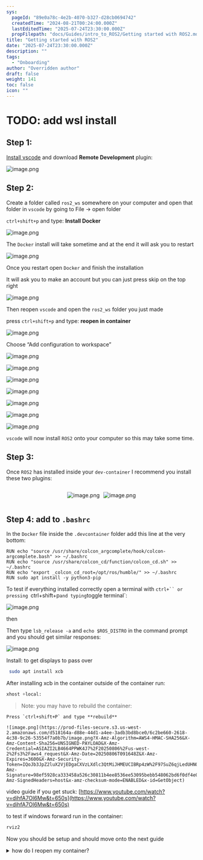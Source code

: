 ```yaml
---
sys:
  pageId: "89e0a78c-4e2b-4070-b327-d28cb0694742"
  createdTime: "2024-08-21T00:24:00.000Z"
  lastEditedTime: "2025-07-24T23:30:00.000Z"
  propFilepath: "docs/Guides/intro_to_ROS2/Getting started with ROS2.md"
title: "Getting started with ROS2"
date: "2025-07-24T23:30:00.000Z"
description: ""
tags:
  - "Onboarding"
author: "Overridden author"
draft: false
weight: 141
toc: false
icon: ""
---
```


# TODO: add wsl install

## Step 1:

[Install vscode](https://code.visualstudio.com/download) and download **Remote Development** plugin:

![image.png](https://prod-files-secure.s3.us-west-2.amazonaws.com/d518164a-d88e-44d1-a4ee-3adb3bd8bce0/efb52993-1881-4a40-b95e-6f020334f022/image.png?X-Amz-Algorithm=AWS4-HMAC-SHA256&X-Amz-Content-Sha256=UNSIGNED-PAYLOAD&X-Amz-Credential=ASIAZI2LB466QQREW5M5%2F20250806%2Fus-west-2%2Fs3%2Faws4_request&X-Amz-Date=20250806T091642Z&X-Amz-Expires=3600&X-Amz-Security-Token=IQoJb3JpZ2luX2VjEDgaCXVzLXdlc3QtMiJGMEQCICZPmQrSzdF8p1UeTxIqKk%2FmtX11QAkANgzsK%2FB1ArA5AiB2sw0YDZ2gz0PxoanqM%2BlHtznuXOgiLamndf0z0HiAnSr%2FAwhxEAAaDDYzNzQyMzE4MzgwNSIMnbAsXlp2gmxtmbfpKtwDpocjVFbtCkrrffWlgF9NUnO5XzsYRTjrY8XHdCMS87ow4yt2s8jIqXKbwKRSf4QP%2BlyVDk5SY3DqrmB91NKnDtdGekPuBoDTS342gkrlyud70JMrIGqkleDYBfXm9GiX1SImJ1dq6GZSnXGwdKeEomNXLr8O%2BnIuA51jZcsagn7XB%2FBTzSgq%2BUs1pLaMm8i5jw8fnEUa0UAWLjQ%2FOCrjcxmisewYrYnDxK57ytfaXC3%2BeFE2TzC6%2FqiVmY5klevhwFWTaSt5%2F6rwOic%2FLRtCmhscHMsSkELPbYqvtJSkh%2B0Gz8PUpa6JYirTucbHHqvU6avQAQ%2FSMPI4DFZkqxVU6sG9FKjF5mcRkqtZKeYjYzVDQQZiE5kiFvLAyhLthJK259XXrEhrzwZUn%2FD4Kl3J7YY4NLLJlnLOq4d5WwEItA1VNbT1IbAEqw6fqmfMdIbB9hGroyQcWU84%2B7T6YoLftf1joBmmGHfALl5MZcr3d1myQUn4yz1e%2F5wgpDh%2BrjwV8zpSbIcWIggLRCxifYdfl%2F%2BhiNJ1nfx%2FZh4SpK870ig58qOnmjGppCA6%2B5A7krNtdqpx4UpHqitj%2FDH%2FOYw8ppdBGtq04QAxyAP6Lmt5nQOIp1wTkYYhzfXEmncwk5fMxAY6pgEgZ8u9EQ2wm%2Bz5Nt8Y%2BGq3Lb4e25QXMbhrX%2BT7biSqVaceZHsD0zF%2Bh6NnqyK4R6DPnxDnnG5CYlQBfFzjWEGdohHQwlCLCyVh1vygEccKm4f1MORFHjiw4db7ypgHnixeR8YcCfEs6nvEPLVKtn7BMEoudWiY2CPw8wbeQdzQeSD%2B7a8gYPFxPzPSOOFY2HAejgct3FpmnkwalCPTsuTXte5IoU72&X-Amz-Signature=593bdcc9a396895d89b45e3623f5740f12fcbc54c0055d401e0e3e5e734b893f&X-Amz-SignedHeaders=host&x-amz-checksum-mode=ENABLED&x-id=GetObject)

## Step 2:

Create a folder called `ros2_ws` somewhere on your computer and open that folder in `vscode` by going to File → open folder 

`ctrl+shift+p` and type: **Install Docker**

![image.png](https://prod-files-secure.s3.us-west-2.amazonaws.com/d518164a-d88e-44d1-a4ee-3adb3bd8bce0/2269dc0e-1cd5-47ff-bceb-c04ad9b2eab0/image.png?X-Amz-Algorithm=AWS4-HMAC-SHA256&X-Amz-Content-Sha256=UNSIGNED-PAYLOAD&X-Amz-Credential=ASIAZI2LB466QQREW5M5%2F20250806%2Fus-west-2%2Fs3%2Faws4_request&X-Amz-Date=20250806T091642Z&X-Amz-Expires=3600&X-Amz-Security-Token=IQoJb3JpZ2luX2VjEDgaCXVzLXdlc3QtMiJGMEQCICZPmQrSzdF8p1UeTxIqKk%2FmtX11QAkANgzsK%2FB1ArA5AiB2sw0YDZ2gz0PxoanqM%2BlHtznuXOgiLamndf0z0HiAnSr%2FAwhxEAAaDDYzNzQyMzE4MzgwNSIMnbAsXlp2gmxtmbfpKtwDpocjVFbtCkrrffWlgF9NUnO5XzsYRTjrY8XHdCMS87ow4yt2s8jIqXKbwKRSf4QP%2BlyVDk5SY3DqrmB91NKnDtdGekPuBoDTS342gkrlyud70JMrIGqkleDYBfXm9GiX1SImJ1dq6GZSnXGwdKeEomNXLr8O%2BnIuA51jZcsagn7XB%2FBTzSgq%2BUs1pLaMm8i5jw8fnEUa0UAWLjQ%2FOCrjcxmisewYrYnDxK57ytfaXC3%2BeFE2TzC6%2FqiVmY5klevhwFWTaSt5%2F6rwOic%2FLRtCmhscHMsSkELPbYqvtJSkh%2B0Gz8PUpa6JYirTucbHHqvU6avQAQ%2FSMPI4DFZkqxVU6sG9FKjF5mcRkqtZKeYjYzVDQQZiE5kiFvLAyhLthJK259XXrEhrzwZUn%2FD4Kl3J7YY4NLLJlnLOq4d5WwEItA1VNbT1IbAEqw6fqmfMdIbB9hGroyQcWU84%2B7T6YoLftf1joBmmGHfALl5MZcr3d1myQUn4yz1e%2F5wgpDh%2BrjwV8zpSbIcWIggLRCxifYdfl%2F%2BhiNJ1nfx%2FZh4SpK870ig58qOnmjGppCA6%2B5A7krNtdqpx4UpHqitj%2FDH%2FOYw8ppdBGtq04QAxyAP6Lmt5nQOIp1wTkYYhzfXEmncwk5fMxAY6pgEgZ8u9EQ2wm%2Bz5Nt8Y%2BGq3Lb4e25QXMbhrX%2BT7biSqVaceZHsD0zF%2Bh6NnqyK4R6DPnxDnnG5CYlQBfFzjWEGdohHQwlCLCyVh1vygEccKm4f1MORFHjiw4db7ypgHnixeR8YcCfEs6nvEPLVKtn7BMEoudWiY2CPw8wbeQdzQeSD%2B7a8gYPFxPzPSOOFY2HAejgct3FpmnkwalCPTsuTXte5IoU72&X-Amz-Signature=933c217ccd1454a4423230ac92dabee3833cd09969a548c4a4562c34595ba99e&X-Amz-SignedHeaders=host&x-amz-checksum-mode=ENABLED&x-id=GetObject)

The `Docker` install will take sometime and at the end it will ask you to restart

![image.png](https://prod-files-secure.s3.us-west-2.amazonaws.com/d518164a-d88e-44d1-a4ee-3adb3bd8bce0/ed233f78-be33-4b1f-b89c-9c346c0e961e/image.png?X-Amz-Algorithm=AWS4-HMAC-SHA256&X-Amz-Content-Sha256=UNSIGNED-PAYLOAD&X-Amz-Credential=ASIAZI2LB466QQREW5M5%2F20250806%2Fus-west-2%2Fs3%2Faws4_request&X-Amz-Date=20250806T091642Z&X-Amz-Expires=3600&X-Amz-Security-Token=IQoJb3JpZ2luX2VjEDgaCXVzLXdlc3QtMiJGMEQCICZPmQrSzdF8p1UeTxIqKk%2FmtX11QAkANgzsK%2FB1ArA5AiB2sw0YDZ2gz0PxoanqM%2BlHtznuXOgiLamndf0z0HiAnSr%2FAwhxEAAaDDYzNzQyMzE4MzgwNSIMnbAsXlp2gmxtmbfpKtwDpocjVFbtCkrrffWlgF9NUnO5XzsYRTjrY8XHdCMS87ow4yt2s8jIqXKbwKRSf4QP%2BlyVDk5SY3DqrmB91NKnDtdGekPuBoDTS342gkrlyud70JMrIGqkleDYBfXm9GiX1SImJ1dq6GZSnXGwdKeEomNXLr8O%2BnIuA51jZcsagn7XB%2FBTzSgq%2BUs1pLaMm8i5jw8fnEUa0UAWLjQ%2FOCrjcxmisewYrYnDxK57ytfaXC3%2BeFE2TzC6%2FqiVmY5klevhwFWTaSt5%2F6rwOic%2FLRtCmhscHMsSkELPbYqvtJSkh%2B0Gz8PUpa6JYirTucbHHqvU6avQAQ%2FSMPI4DFZkqxVU6sG9FKjF5mcRkqtZKeYjYzVDQQZiE5kiFvLAyhLthJK259XXrEhrzwZUn%2FD4Kl3J7YY4NLLJlnLOq4d5WwEItA1VNbT1IbAEqw6fqmfMdIbB9hGroyQcWU84%2B7T6YoLftf1joBmmGHfALl5MZcr3d1myQUn4yz1e%2F5wgpDh%2BrjwV8zpSbIcWIggLRCxifYdfl%2F%2BhiNJ1nfx%2FZh4SpK870ig58qOnmjGppCA6%2B5A7krNtdqpx4UpHqitj%2FDH%2FOYw8ppdBGtq04QAxyAP6Lmt5nQOIp1wTkYYhzfXEmncwk5fMxAY6pgEgZ8u9EQ2wm%2Bz5Nt8Y%2BGq3Lb4e25QXMbhrX%2BT7biSqVaceZHsD0zF%2Bh6NnqyK4R6DPnxDnnG5CYlQBfFzjWEGdohHQwlCLCyVh1vygEccKm4f1MORFHjiw4db7ypgHnixeR8YcCfEs6nvEPLVKtn7BMEoudWiY2CPw8wbeQdzQeSD%2B7a8gYPFxPzPSOOFY2HAejgct3FpmnkwalCPTsuTXte5IoU72&X-Amz-Signature=c038a73abde4ff1ac77508057fd393acdc2696ed4600d6c6b7f689d4c4a38b9a&X-Amz-SignedHeaders=host&x-amz-checksum-mode=ENABLED&x-id=GetObject)

Once you restart open `Docker` and finish the installation

It will ask you to make an account but you can just press skip on the top right

![image.png](https://prod-files-secure.s3.us-west-2.amazonaws.com/d518164a-d88e-44d1-a4ee-3adb3bd8bce0/21010ad9-1659-4fd9-9f59-9932a09b2a3d/image.png?X-Amz-Algorithm=AWS4-HMAC-SHA256&X-Amz-Content-Sha256=UNSIGNED-PAYLOAD&X-Amz-Credential=ASIAZI2LB466QQREW5M5%2F20250806%2Fus-west-2%2Fs3%2Faws4_request&X-Amz-Date=20250806T091642Z&X-Amz-Expires=3600&X-Amz-Security-Token=IQoJb3JpZ2luX2VjEDgaCXVzLXdlc3QtMiJGMEQCICZPmQrSzdF8p1UeTxIqKk%2FmtX11QAkANgzsK%2FB1ArA5AiB2sw0YDZ2gz0PxoanqM%2BlHtznuXOgiLamndf0z0HiAnSr%2FAwhxEAAaDDYzNzQyMzE4MzgwNSIMnbAsXlp2gmxtmbfpKtwDpocjVFbtCkrrffWlgF9NUnO5XzsYRTjrY8XHdCMS87ow4yt2s8jIqXKbwKRSf4QP%2BlyVDk5SY3DqrmB91NKnDtdGekPuBoDTS342gkrlyud70JMrIGqkleDYBfXm9GiX1SImJ1dq6GZSnXGwdKeEomNXLr8O%2BnIuA51jZcsagn7XB%2FBTzSgq%2BUs1pLaMm8i5jw8fnEUa0UAWLjQ%2FOCrjcxmisewYrYnDxK57ytfaXC3%2BeFE2TzC6%2FqiVmY5klevhwFWTaSt5%2F6rwOic%2FLRtCmhscHMsSkELPbYqvtJSkh%2B0Gz8PUpa6JYirTucbHHqvU6avQAQ%2FSMPI4DFZkqxVU6sG9FKjF5mcRkqtZKeYjYzVDQQZiE5kiFvLAyhLthJK259XXrEhrzwZUn%2FD4Kl3J7YY4NLLJlnLOq4d5WwEItA1VNbT1IbAEqw6fqmfMdIbB9hGroyQcWU84%2B7T6YoLftf1joBmmGHfALl5MZcr3d1myQUn4yz1e%2F5wgpDh%2BrjwV8zpSbIcWIggLRCxifYdfl%2F%2BhiNJ1nfx%2FZh4SpK870ig58qOnmjGppCA6%2B5A7krNtdqpx4UpHqitj%2FDH%2FOYw8ppdBGtq04QAxyAP6Lmt5nQOIp1wTkYYhzfXEmncwk5fMxAY6pgEgZ8u9EQ2wm%2Bz5Nt8Y%2BGq3Lb4e25QXMbhrX%2BT7biSqVaceZHsD0zF%2Bh6NnqyK4R6DPnxDnnG5CYlQBfFzjWEGdohHQwlCLCyVh1vygEccKm4f1MORFHjiw4db7ypgHnixeR8YcCfEs6nvEPLVKtn7BMEoudWiY2CPw8wbeQdzQeSD%2B7a8gYPFxPzPSOOFY2HAejgct3FpmnkwalCPTsuTXte5IoU72&X-Amz-Signature=94d3a5375ce590dd5b25fa51fab40feaa48a32b0ae9fcd258eef22a6e8c0096e&X-Amz-SignedHeaders=host&x-amz-checksum-mode=ENABLED&x-id=GetObject)

Then reopen `vscode` and open the `ros2_ws` folder you just made

press `ctrl+shift+p` and type: **reopen in container**

![image.png](https://prod-files-secure.s3.us-west-2.amazonaws.com/d518164a-d88e-44d1-a4ee-3adb3bd8bce0/4e93b8c2-41ad-488c-8095-c74205196118/image.png?X-Amz-Algorithm=AWS4-HMAC-SHA256&X-Amz-Content-Sha256=UNSIGNED-PAYLOAD&X-Amz-Credential=ASIAZI2LB466QQREW5M5%2F20250806%2Fus-west-2%2Fs3%2Faws4_request&X-Amz-Date=20250806T091642Z&X-Amz-Expires=3600&X-Amz-Security-Token=IQoJb3JpZ2luX2VjEDgaCXVzLXdlc3QtMiJGMEQCICZPmQrSzdF8p1UeTxIqKk%2FmtX11QAkANgzsK%2FB1ArA5AiB2sw0YDZ2gz0PxoanqM%2BlHtznuXOgiLamndf0z0HiAnSr%2FAwhxEAAaDDYzNzQyMzE4MzgwNSIMnbAsXlp2gmxtmbfpKtwDpocjVFbtCkrrffWlgF9NUnO5XzsYRTjrY8XHdCMS87ow4yt2s8jIqXKbwKRSf4QP%2BlyVDk5SY3DqrmB91NKnDtdGekPuBoDTS342gkrlyud70JMrIGqkleDYBfXm9GiX1SImJ1dq6GZSnXGwdKeEomNXLr8O%2BnIuA51jZcsagn7XB%2FBTzSgq%2BUs1pLaMm8i5jw8fnEUa0UAWLjQ%2FOCrjcxmisewYrYnDxK57ytfaXC3%2BeFE2TzC6%2FqiVmY5klevhwFWTaSt5%2F6rwOic%2FLRtCmhscHMsSkELPbYqvtJSkh%2B0Gz8PUpa6JYirTucbHHqvU6avQAQ%2FSMPI4DFZkqxVU6sG9FKjF5mcRkqtZKeYjYzVDQQZiE5kiFvLAyhLthJK259XXrEhrzwZUn%2FD4Kl3J7YY4NLLJlnLOq4d5WwEItA1VNbT1IbAEqw6fqmfMdIbB9hGroyQcWU84%2B7T6YoLftf1joBmmGHfALl5MZcr3d1myQUn4yz1e%2F5wgpDh%2BrjwV8zpSbIcWIggLRCxifYdfl%2F%2BhiNJ1nfx%2FZh4SpK870ig58qOnmjGppCA6%2B5A7krNtdqpx4UpHqitj%2FDH%2FOYw8ppdBGtq04QAxyAP6Lmt5nQOIp1wTkYYhzfXEmncwk5fMxAY6pgEgZ8u9EQ2wm%2Bz5Nt8Y%2BGq3Lb4e25QXMbhrX%2BT7biSqVaceZHsD0zF%2Bh6NnqyK4R6DPnxDnnG5CYlQBfFzjWEGdohHQwlCLCyVh1vygEccKm4f1MORFHjiw4db7ypgHnixeR8YcCfEs6nvEPLVKtn7BMEoudWiY2CPw8wbeQdzQeSD%2B7a8gYPFxPzPSOOFY2HAejgct3FpmnkwalCPTsuTXte5IoU72&X-Amz-Signature=965aebbde3903846d8acc27232e9f07d51c4fcfd2ed8ab8ae27c73d9579108a9&X-Amz-SignedHeaders=host&x-amz-checksum-mode=ENABLED&x-id=GetObject)

Choose “Add configuration to workspace”

![image.png](https://prod-files-secure.s3.us-west-2.amazonaws.com/d518164a-d88e-44d1-a4ee-3adb3bd8bce0/9560b282-5060-4989-ba37-97e7b2c22476/image.png?X-Amz-Algorithm=AWS4-HMAC-SHA256&X-Amz-Content-Sha256=UNSIGNED-PAYLOAD&X-Amz-Credential=ASIAZI2LB466QQREW5M5%2F20250806%2Fus-west-2%2Fs3%2Faws4_request&X-Amz-Date=20250806T091642Z&X-Amz-Expires=3600&X-Amz-Security-Token=IQoJb3JpZ2luX2VjEDgaCXVzLXdlc3QtMiJGMEQCICZPmQrSzdF8p1UeTxIqKk%2FmtX11QAkANgzsK%2FB1ArA5AiB2sw0YDZ2gz0PxoanqM%2BlHtznuXOgiLamndf0z0HiAnSr%2FAwhxEAAaDDYzNzQyMzE4MzgwNSIMnbAsXlp2gmxtmbfpKtwDpocjVFbtCkrrffWlgF9NUnO5XzsYRTjrY8XHdCMS87ow4yt2s8jIqXKbwKRSf4QP%2BlyVDk5SY3DqrmB91NKnDtdGekPuBoDTS342gkrlyud70JMrIGqkleDYBfXm9GiX1SImJ1dq6GZSnXGwdKeEomNXLr8O%2BnIuA51jZcsagn7XB%2FBTzSgq%2BUs1pLaMm8i5jw8fnEUa0UAWLjQ%2FOCrjcxmisewYrYnDxK57ytfaXC3%2BeFE2TzC6%2FqiVmY5klevhwFWTaSt5%2F6rwOic%2FLRtCmhscHMsSkELPbYqvtJSkh%2B0Gz8PUpa6JYirTucbHHqvU6avQAQ%2FSMPI4DFZkqxVU6sG9FKjF5mcRkqtZKeYjYzVDQQZiE5kiFvLAyhLthJK259XXrEhrzwZUn%2FD4Kl3J7YY4NLLJlnLOq4d5WwEItA1VNbT1IbAEqw6fqmfMdIbB9hGroyQcWU84%2B7T6YoLftf1joBmmGHfALl5MZcr3d1myQUn4yz1e%2F5wgpDh%2BrjwV8zpSbIcWIggLRCxifYdfl%2F%2BhiNJ1nfx%2FZh4SpK870ig58qOnmjGppCA6%2B5A7krNtdqpx4UpHqitj%2FDH%2FOYw8ppdBGtq04QAxyAP6Lmt5nQOIp1wTkYYhzfXEmncwk5fMxAY6pgEgZ8u9EQ2wm%2Bz5Nt8Y%2BGq3Lb4e25QXMbhrX%2BT7biSqVaceZHsD0zF%2Bh6NnqyK4R6DPnxDnnG5CYlQBfFzjWEGdohHQwlCLCyVh1vygEccKm4f1MORFHjiw4db7ypgHnixeR8YcCfEs6nvEPLVKtn7BMEoudWiY2CPw8wbeQdzQeSD%2B7a8gYPFxPzPSOOFY2HAejgct3FpmnkwalCPTsuTXte5IoU72&X-Amz-Signature=ed5d2faf104b18f8af0ee886e6c98aa0f522d96ceec13db067286abe0f8d0d26&X-Amz-SignedHeaders=host&x-amz-checksum-mode=ENABLED&x-id=GetObject)

![image.png](https://prod-files-secure.s3.us-west-2.amazonaws.com/d518164a-d88e-44d1-a4ee-3adb3bd8bce0/2ee63f81-886b-48e8-a553-dc6e5eac99e4/image.png?X-Amz-Algorithm=AWS4-HMAC-SHA256&X-Amz-Content-Sha256=UNSIGNED-PAYLOAD&X-Amz-Credential=ASIAZI2LB466QQREW5M5%2F20250806%2Fus-west-2%2Fs3%2Faws4_request&X-Amz-Date=20250806T091642Z&X-Amz-Expires=3600&X-Amz-Security-Token=IQoJb3JpZ2luX2VjEDgaCXVzLXdlc3QtMiJGMEQCICZPmQrSzdF8p1UeTxIqKk%2FmtX11QAkANgzsK%2FB1ArA5AiB2sw0YDZ2gz0PxoanqM%2BlHtznuXOgiLamndf0z0HiAnSr%2FAwhxEAAaDDYzNzQyMzE4MzgwNSIMnbAsXlp2gmxtmbfpKtwDpocjVFbtCkrrffWlgF9NUnO5XzsYRTjrY8XHdCMS87ow4yt2s8jIqXKbwKRSf4QP%2BlyVDk5SY3DqrmB91NKnDtdGekPuBoDTS342gkrlyud70JMrIGqkleDYBfXm9GiX1SImJ1dq6GZSnXGwdKeEomNXLr8O%2BnIuA51jZcsagn7XB%2FBTzSgq%2BUs1pLaMm8i5jw8fnEUa0UAWLjQ%2FOCrjcxmisewYrYnDxK57ytfaXC3%2BeFE2TzC6%2FqiVmY5klevhwFWTaSt5%2F6rwOic%2FLRtCmhscHMsSkELPbYqvtJSkh%2B0Gz8PUpa6JYirTucbHHqvU6avQAQ%2FSMPI4DFZkqxVU6sG9FKjF5mcRkqtZKeYjYzVDQQZiE5kiFvLAyhLthJK259XXrEhrzwZUn%2FD4Kl3J7YY4NLLJlnLOq4d5WwEItA1VNbT1IbAEqw6fqmfMdIbB9hGroyQcWU84%2B7T6YoLftf1joBmmGHfALl5MZcr3d1myQUn4yz1e%2F5wgpDh%2BrjwV8zpSbIcWIggLRCxifYdfl%2F%2BhiNJ1nfx%2FZh4SpK870ig58qOnmjGppCA6%2B5A7krNtdqpx4UpHqitj%2FDH%2FOYw8ppdBGtq04QAxyAP6Lmt5nQOIp1wTkYYhzfXEmncwk5fMxAY6pgEgZ8u9EQ2wm%2Bz5Nt8Y%2BGq3Lb4e25QXMbhrX%2BT7biSqVaceZHsD0zF%2Bh6NnqyK4R6DPnxDnnG5CYlQBfFzjWEGdohHQwlCLCyVh1vygEccKm4f1MORFHjiw4db7ypgHnixeR8YcCfEs6nvEPLVKtn7BMEoudWiY2CPw8wbeQdzQeSD%2B7a8gYPFxPzPSOOFY2HAejgct3FpmnkwalCPTsuTXte5IoU72&X-Amz-Signature=0924d21c474c2247c918c3772b5b9f5058bb4862d522d9281e2c495f387b8c30&X-Amz-SignedHeaders=host&x-amz-checksum-mode=ENABLED&x-id=GetObject)

![image.png](https://prod-files-secure.s3.us-west-2.amazonaws.com/d518164a-d88e-44d1-a4ee-3adb3bd8bce0/e0fd626c-c8b6-4b2c-95d1-fa4c26514504/image.png?X-Amz-Algorithm=AWS4-HMAC-SHA256&X-Amz-Content-Sha256=UNSIGNED-PAYLOAD&X-Amz-Credential=ASIAZI2LB466QQREW5M5%2F20250806%2Fus-west-2%2Fs3%2Faws4_request&X-Amz-Date=20250806T091642Z&X-Amz-Expires=3600&X-Amz-Security-Token=IQoJb3JpZ2luX2VjEDgaCXVzLXdlc3QtMiJGMEQCICZPmQrSzdF8p1UeTxIqKk%2FmtX11QAkANgzsK%2FB1ArA5AiB2sw0YDZ2gz0PxoanqM%2BlHtznuXOgiLamndf0z0HiAnSr%2FAwhxEAAaDDYzNzQyMzE4MzgwNSIMnbAsXlp2gmxtmbfpKtwDpocjVFbtCkrrffWlgF9NUnO5XzsYRTjrY8XHdCMS87ow4yt2s8jIqXKbwKRSf4QP%2BlyVDk5SY3DqrmB91NKnDtdGekPuBoDTS342gkrlyud70JMrIGqkleDYBfXm9GiX1SImJ1dq6GZSnXGwdKeEomNXLr8O%2BnIuA51jZcsagn7XB%2FBTzSgq%2BUs1pLaMm8i5jw8fnEUa0UAWLjQ%2FOCrjcxmisewYrYnDxK57ytfaXC3%2BeFE2TzC6%2FqiVmY5klevhwFWTaSt5%2F6rwOic%2FLRtCmhscHMsSkELPbYqvtJSkh%2B0Gz8PUpa6JYirTucbHHqvU6avQAQ%2FSMPI4DFZkqxVU6sG9FKjF5mcRkqtZKeYjYzVDQQZiE5kiFvLAyhLthJK259XXrEhrzwZUn%2FD4Kl3J7YY4NLLJlnLOq4d5WwEItA1VNbT1IbAEqw6fqmfMdIbB9hGroyQcWU84%2B7T6YoLftf1joBmmGHfALl5MZcr3d1myQUn4yz1e%2F5wgpDh%2BrjwV8zpSbIcWIggLRCxifYdfl%2F%2BhiNJ1nfx%2FZh4SpK870ig58qOnmjGppCA6%2B5A7krNtdqpx4UpHqitj%2FDH%2FOYw8ppdBGtq04QAxyAP6Lmt5nQOIp1wTkYYhzfXEmncwk5fMxAY6pgEgZ8u9EQ2wm%2Bz5Nt8Y%2BGq3Lb4e25QXMbhrX%2BT7biSqVaceZHsD0zF%2Bh6NnqyK4R6DPnxDnnG5CYlQBfFzjWEGdohHQwlCLCyVh1vygEccKm4f1MORFHjiw4db7ypgHnixeR8YcCfEs6nvEPLVKtn7BMEoudWiY2CPw8wbeQdzQeSD%2B7a8gYPFxPzPSOOFY2HAejgct3FpmnkwalCPTsuTXte5IoU72&X-Amz-Signature=43f0b8a52c49491b5fedeefb066cac331164f13d7cd1e87a00e215c209b90088&X-Amz-SignedHeaders=host&x-amz-checksum-mode=ENABLED&x-id=GetObject)

![image.png](https://prod-files-secure.s3.us-west-2.amazonaws.com/d518164a-d88e-44d1-a4ee-3adb3bd8bce0/a2e13f50-d2ab-4719-a4c2-7ced634bfc9d/image.png?X-Amz-Algorithm=AWS4-HMAC-SHA256&X-Amz-Content-Sha256=UNSIGNED-PAYLOAD&X-Amz-Credential=ASIAZI2LB466QQREW5M5%2F20250806%2Fus-west-2%2Fs3%2Faws4_request&X-Amz-Date=20250806T091642Z&X-Amz-Expires=3600&X-Amz-Security-Token=IQoJb3JpZ2luX2VjEDgaCXVzLXdlc3QtMiJGMEQCICZPmQrSzdF8p1UeTxIqKk%2FmtX11QAkANgzsK%2FB1ArA5AiB2sw0YDZ2gz0PxoanqM%2BlHtznuXOgiLamndf0z0HiAnSr%2FAwhxEAAaDDYzNzQyMzE4MzgwNSIMnbAsXlp2gmxtmbfpKtwDpocjVFbtCkrrffWlgF9NUnO5XzsYRTjrY8XHdCMS87ow4yt2s8jIqXKbwKRSf4QP%2BlyVDk5SY3DqrmB91NKnDtdGekPuBoDTS342gkrlyud70JMrIGqkleDYBfXm9GiX1SImJ1dq6GZSnXGwdKeEomNXLr8O%2BnIuA51jZcsagn7XB%2FBTzSgq%2BUs1pLaMm8i5jw8fnEUa0UAWLjQ%2FOCrjcxmisewYrYnDxK57ytfaXC3%2BeFE2TzC6%2FqiVmY5klevhwFWTaSt5%2F6rwOic%2FLRtCmhscHMsSkELPbYqvtJSkh%2B0Gz8PUpa6JYirTucbHHqvU6avQAQ%2FSMPI4DFZkqxVU6sG9FKjF5mcRkqtZKeYjYzVDQQZiE5kiFvLAyhLthJK259XXrEhrzwZUn%2FD4Kl3J7YY4NLLJlnLOq4d5WwEItA1VNbT1IbAEqw6fqmfMdIbB9hGroyQcWU84%2B7T6YoLftf1joBmmGHfALl5MZcr3d1myQUn4yz1e%2F5wgpDh%2BrjwV8zpSbIcWIggLRCxifYdfl%2F%2BhiNJ1nfx%2FZh4SpK870ig58qOnmjGppCA6%2B5A7krNtdqpx4UpHqitj%2FDH%2FOYw8ppdBGtq04QAxyAP6Lmt5nQOIp1wTkYYhzfXEmncwk5fMxAY6pgEgZ8u9EQ2wm%2Bz5Nt8Y%2BGq3Lb4e25QXMbhrX%2BT7biSqVaceZHsD0zF%2Bh6NnqyK4R6DPnxDnnG5CYlQBfFzjWEGdohHQwlCLCyVh1vygEccKm4f1MORFHjiw4db7ypgHnixeR8YcCfEs6nvEPLVKtn7BMEoudWiY2CPw8wbeQdzQeSD%2B7a8gYPFxPzPSOOFY2HAejgct3FpmnkwalCPTsuTXte5IoU72&X-Amz-Signature=006b3da6e852f4ddbed02ad0144f56ed4b17dd044201bb6eb80e40262822e4c6&X-Amz-SignedHeaders=host&x-amz-checksum-mode=ENABLED&x-id=GetObject)

![image.png](https://prod-files-secure.s3.us-west-2.amazonaws.com/d518164a-d88e-44d1-a4ee-3adb3bd8bce0/6cc478ad-aaba-4bf7-9fcc-403277ab896c/image.png?X-Amz-Algorithm=AWS4-HMAC-SHA256&X-Amz-Content-Sha256=UNSIGNED-PAYLOAD&X-Amz-Credential=ASIAZI2LB466QQREW5M5%2F20250806%2Fus-west-2%2Fs3%2Faws4_request&X-Amz-Date=20250806T091642Z&X-Amz-Expires=3600&X-Amz-Security-Token=IQoJb3JpZ2luX2VjEDgaCXVzLXdlc3QtMiJGMEQCICZPmQrSzdF8p1UeTxIqKk%2FmtX11QAkANgzsK%2FB1ArA5AiB2sw0YDZ2gz0PxoanqM%2BlHtznuXOgiLamndf0z0HiAnSr%2FAwhxEAAaDDYzNzQyMzE4MzgwNSIMnbAsXlp2gmxtmbfpKtwDpocjVFbtCkrrffWlgF9NUnO5XzsYRTjrY8XHdCMS87ow4yt2s8jIqXKbwKRSf4QP%2BlyVDk5SY3DqrmB91NKnDtdGekPuBoDTS342gkrlyud70JMrIGqkleDYBfXm9GiX1SImJ1dq6GZSnXGwdKeEomNXLr8O%2BnIuA51jZcsagn7XB%2FBTzSgq%2BUs1pLaMm8i5jw8fnEUa0UAWLjQ%2FOCrjcxmisewYrYnDxK57ytfaXC3%2BeFE2TzC6%2FqiVmY5klevhwFWTaSt5%2F6rwOic%2FLRtCmhscHMsSkELPbYqvtJSkh%2B0Gz8PUpa6JYirTucbHHqvU6avQAQ%2FSMPI4DFZkqxVU6sG9FKjF5mcRkqtZKeYjYzVDQQZiE5kiFvLAyhLthJK259XXrEhrzwZUn%2FD4Kl3J7YY4NLLJlnLOq4d5WwEItA1VNbT1IbAEqw6fqmfMdIbB9hGroyQcWU84%2B7T6YoLftf1joBmmGHfALl5MZcr3d1myQUn4yz1e%2F5wgpDh%2BrjwV8zpSbIcWIggLRCxifYdfl%2F%2BhiNJ1nfx%2FZh4SpK870ig58qOnmjGppCA6%2B5A7krNtdqpx4UpHqitj%2FDH%2FOYw8ppdBGtq04QAxyAP6Lmt5nQOIp1wTkYYhzfXEmncwk5fMxAY6pgEgZ8u9EQ2wm%2Bz5Nt8Y%2BGq3Lb4e25QXMbhrX%2BT7biSqVaceZHsD0zF%2Bh6NnqyK4R6DPnxDnnG5CYlQBfFzjWEGdohHQwlCLCyVh1vygEccKm4f1MORFHjiw4db7ypgHnixeR8YcCfEs6nvEPLVKtn7BMEoudWiY2CPw8wbeQdzQeSD%2B7a8gYPFxPzPSOOFY2HAejgct3FpmnkwalCPTsuTXte5IoU72&X-Amz-Signature=72f80d36cc555139b9904e0a48a1586b7bdbf57d3f1ea3a716df1add7314f1f5&X-Amz-SignedHeaders=host&x-amz-checksum-mode=ENABLED&x-id=GetObject)

![image.png](https://prod-files-secure.s3.us-west-2.amazonaws.com/d518164a-d88e-44d1-a4ee-3adb3bd8bce0/53255b28-f75e-430f-b9e3-c0ac8577e42b/image.png?X-Amz-Algorithm=AWS4-HMAC-SHA256&X-Amz-Content-Sha256=UNSIGNED-PAYLOAD&X-Amz-Credential=ASIAZI2LB466QQREW5M5%2F20250806%2Fus-west-2%2Fs3%2Faws4_request&X-Amz-Date=20250806T091642Z&X-Amz-Expires=3600&X-Amz-Security-Token=IQoJb3JpZ2luX2VjEDgaCXVzLXdlc3QtMiJGMEQCICZPmQrSzdF8p1UeTxIqKk%2FmtX11QAkANgzsK%2FB1ArA5AiB2sw0YDZ2gz0PxoanqM%2BlHtznuXOgiLamndf0z0HiAnSr%2FAwhxEAAaDDYzNzQyMzE4MzgwNSIMnbAsXlp2gmxtmbfpKtwDpocjVFbtCkrrffWlgF9NUnO5XzsYRTjrY8XHdCMS87ow4yt2s8jIqXKbwKRSf4QP%2BlyVDk5SY3DqrmB91NKnDtdGekPuBoDTS342gkrlyud70JMrIGqkleDYBfXm9GiX1SImJ1dq6GZSnXGwdKeEomNXLr8O%2BnIuA51jZcsagn7XB%2FBTzSgq%2BUs1pLaMm8i5jw8fnEUa0UAWLjQ%2FOCrjcxmisewYrYnDxK57ytfaXC3%2BeFE2TzC6%2FqiVmY5klevhwFWTaSt5%2F6rwOic%2FLRtCmhscHMsSkELPbYqvtJSkh%2B0Gz8PUpa6JYirTucbHHqvU6avQAQ%2FSMPI4DFZkqxVU6sG9FKjF5mcRkqtZKeYjYzVDQQZiE5kiFvLAyhLthJK259XXrEhrzwZUn%2FD4Kl3J7YY4NLLJlnLOq4d5WwEItA1VNbT1IbAEqw6fqmfMdIbB9hGroyQcWU84%2B7T6YoLftf1joBmmGHfALl5MZcr3d1myQUn4yz1e%2F5wgpDh%2BrjwV8zpSbIcWIggLRCxifYdfl%2F%2BhiNJ1nfx%2FZh4SpK870ig58qOnmjGppCA6%2B5A7krNtdqpx4UpHqitj%2FDH%2FOYw8ppdBGtq04QAxyAP6Lmt5nQOIp1wTkYYhzfXEmncwk5fMxAY6pgEgZ8u9EQ2wm%2Bz5Nt8Y%2BGq3Lb4e25QXMbhrX%2BT7biSqVaceZHsD0zF%2Bh6NnqyK4R6DPnxDnnG5CYlQBfFzjWEGdohHQwlCLCyVh1vygEccKm4f1MORFHjiw4db7ypgHnixeR8YcCfEs6nvEPLVKtn7BMEoudWiY2CPw8wbeQdzQeSD%2B7a8gYPFxPzPSOOFY2HAejgct3FpmnkwalCPTsuTXte5IoU72&X-Amz-Signature=18d69c8ed5688f512e43ac595f0d8c67b77aceb5a340770bfc52d01c0e4ba9a0&X-Amz-SignedHeaders=host&x-amz-checksum-mode=ENABLED&x-id=GetObject)

![image.png](https://prod-files-secure.s3.us-west-2.amazonaws.com/d518164a-d88e-44d1-a4ee-3adb3bd8bce0/7c562767-5af9-4ffb-97d1-327bcdf4ee00/image.png?X-Amz-Algorithm=AWS4-HMAC-SHA256&X-Amz-Content-Sha256=UNSIGNED-PAYLOAD&X-Amz-Credential=ASIAZI2LB466QQREW5M5%2F20250806%2Fus-west-2%2Fs3%2Faws4_request&X-Amz-Date=20250806T091642Z&X-Amz-Expires=3600&X-Amz-Security-Token=IQoJb3JpZ2luX2VjEDgaCXVzLXdlc3QtMiJGMEQCICZPmQrSzdF8p1UeTxIqKk%2FmtX11QAkANgzsK%2FB1ArA5AiB2sw0YDZ2gz0PxoanqM%2BlHtznuXOgiLamndf0z0HiAnSr%2FAwhxEAAaDDYzNzQyMzE4MzgwNSIMnbAsXlp2gmxtmbfpKtwDpocjVFbtCkrrffWlgF9NUnO5XzsYRTjrY8XHdCMS87ow4yt2s8jIqXKbwKRSf4QP%2BlyVDk5SY3DqrmB91NKnDtdGekPuBoDTS342gkrlyud70JMrIGqkleDYBfXm9GiX1SImJ1dq6GZSnXGwdKeEomNXLr8O%2BnIuA51jZcsagn7XB%2FBTzSgq%2BUs1pLaMm8i5jw8fnEUa0UAWLjQ%2FOCrjcxmisewYrYnDxK57ytfaXC3%2BeFE2TzC6%2FqiVmY5klevhwFWTaSt5%2F6rwOic%2FLRtCmhscHMsSkELPbYqvtJSkh%2B0Gz8PUpa6JYirTucbHHqvU6avQAQ%2FSMPI4DFZkqxVU6sG9FKjF5mcRkqtZKeYjYzVDQQZiE5kiFvLAyhLthJK259XXrEhrzwZUn%2FD4Kl3J7YY4NLLJlnLOq4d5WwEItA1VNbT1IbAEqw6fqmfMdIbB9hGroyQcWU84%2B7T6YoLftf1joBmmGHfALl5MZcr3d1myQUn4yz1e%2F5wgpDh%2BrjwV8zpSbIcWIggLRCxifYdfl%2F%2BhiNJ1nfx%2FZh4SpK870ig58qOnmjGppCA6%2B5A7krNtdqpx4UpHqitj%2FDH%2FOYw8ppdBGtq04QAxyAP6Lmt5nQOIp1wTkYYhzfXEmncwk5fMxAY6pgEgZ8u9EQ2wm%2Bz5Nt8Y%2BGq3Lb4e25QXMbhrX%2BT7biSqVaceZHsD0zF%2Bh6NnqyK4R6DPnxDnnG5CYlQBfFzjWEGdohHQwlCLCyVh1vygEccKm4f1MORFHjiw4db7ypgHnixeR8YcCfEs6nvEPLVKtn7BMEoudWiY2CPw8wbeQdzQeSD%2B7a8gYPFxPzPSOOFY2HAejgct3FpmnkwalCPTsuTXte5IoU72&X-Amz-Signature=ecd345cfc5617621e542133dbd7d7d12f5778a027f084536e86f8a7402d9d00a&X-Amz-SignedHeaders=host&x-amz-checksum-mode=ENABLED&x-id=GetObject)

`vscode` will now install `ROS2` onto your computer so this may take some time.

## Step 3:

Once `ROS2` has installed inside your `dev-container` I recommend you install these two plugins:

<div style="display: flex;flex-direction: row; column-gap:10px; max-width: 630px;justify-content: center;">
<div>

![image.png](https://prod-files-secure.s3.us-west-2.amazonaws.com/d518164a-d88e-44d1-a4ee-3adb3bd8bce0/3fc3d550-5a54-4ba1-ba6b-faa01cdb7369/image.png?X-Amz-Algorithm=AWS4-HMAC-SHA256&X-Amz-Content-Sha256=UNSIGNED-PAYLOAD&X-Amz-Credential=ASIAZI2LB466XFAVIS4C%2F20250806%2Fus-west-2%2Fs3%2Faws4_request&X-Amz-Date=20250806T091647Z&X-Amz-Expires=3600&X-Amz-Security-Token=IQoJb3JpZ2luX2VjEDgaCXVzLXdlc3QtMiJGMEQCIC35XQSJfWu3IC%2F2H5RzWZUFwXnKBH6UanW5jcYDpRRmAiAfZszboWDYNi3bznln3pHdhtVMB3a%2FuDvp5d9WDDTAjir%2FAwhxEAAaDDYzNzQyMzE4MzgwNSIMJu0r0SX991aUXxpVKtwDfJ%2F1fQ1QU562cAqYrzQVcg6OOWNEiAUKUbCthIqefWkJhlXeJsKF%2Bg10dPC04AYygxA4gqjkQ%2BVjkxIXaFzpwZ5fPv0HaxYxXRHS%2F6whwFCREz63RPGjMabHjIbrBhi4P%2BYNsAfLoZpA69xL2l4wFMqpLIOkPGauTbRgXe9bllAWED6KM6sJTubuBNjNpFe9ihkukBbGk00qzVHAhNHgSNbJ0QjSz6NrD1403%2BDti8G6o98IhOsfV6GpxwC05Qs0YtxRdDNKy7fy50xhoYXtbqJGwTNnAEwCzDdSRfhJ%2FYLBWwW7wI0ftjG1A1ptU0gVIzV%2Fp4Q0dNo7Q147TquDtVG88iR9h0nRIxIghbX6miOjS2TYz2ShLxxldePvlQezgy7LZK6ZP5g9vxdRkWx3XbgQcxNr1DTgGU2z927Pldy05nz%2FpN76zTNutChLmbcmpuUbij4HlPPjQbTnzjoTQJME2UWIY3UeJze1XgMP0LLd3oWECqbm7qg2L91Rxtltg7Y83yIv%2F164rQGw4484V8jdsZZtwkk0R4mddpiiYxYA7SnIDEXAq95gkUfH2v%2BSjR%2BwgSTHoiA2%2FiITyibsf6vFLoddcn53ViduAln0cGEioA%2BmGJkeEkjZEakw65fMxAY6pgFnRXYmvyKCKBir8eYWlrQbs7H7S3i%2B6xGQQmO7YpXbD64lM7IUSAw5R%2FStApRx7GohEkmSDW5sf%2FoFZaEcr7UMSiTdu5n6b6pNy%2F0u2LspRSGWtvV3KB7ZG1%2BPTaWoavDrd9hQQatYd0Tq%2FsfRxbB4sa%2BR6n5sBA6M1MRS%2BjfLb89h8i0izC3vNyM68gFi6rz7vkP3pWiFZNwRTddL95afyfLag8%2FB&X-Amz-Signature=0c066d6375bb1fbaa9845b386552da8673d85cb5739455833f90152e51a84b8c&X-Amz-SignedHeaders=host&x-amz-checksum-mode=ENABLED&x-id=GetObject)

</div>
<div>

![image.png](https://prod-files-secure.s3.us-west-2.amazonaws.com/d518164a-d88e-44d1-a4ee-3adb3bd8bce0/d994cc66-13c2-4093-a5a3-f84cf4601a82/image.png?X-Amz-Algorithm=AWS4-HMAC-SHA256&X-Amz-Content-Sha256=UNSIGNED-PAYLOAD&X-Amz-Credential=ASIAZI2LB466SGOKLRTG%2F20250806%2Fus-west-2%2Fs3%2Faws4_request&X-Amz-Date=20250806T091647Z&X-Amz-Expires=3600&X-Amz-Security-Token=IQoJb3JpZ2luX2VjEDgaCXVzLXdlc3QtMiJIMEYCIQDEpF4ahTWU328kSlQNBGmZxchsIEXjvALqgxyw2BYs2AIhAPucqNrJbqjrzk53H3Z6qdRbCjmvdQTYYA8oXqZG6vhVKv8DCHEQABoMNjM3NDIzMTgzODA1IgzpcmXDyZ66bIIucqMq3APzJ46%2B8qoahdcwF5b%2BpYbJCsM5phdPVpMqQANIs58g0pBPKXdu9xXF4wVgxFN1%2FOioOCgASUqtPklAgoaWBCowPlpvEy6RE4aqhEbab0%2FWFtglUeGjVwDYMwFTFM1%2Bzi0gyjJdAVMP7a%2F0ajB9i1mA9ftWVsD1xDzt2aqBv%2Bi4geTIoYa52lVfqj3mgnhOURiSHwa%2FDaTUCD6RpDms2otDT8ANNRzw7Ek5sfteW4mkfqtZKqWYgY7LBNwUqLAjGUhLV8%2BLAtRLS7KHh%2F06VslVvrPQgQDaGzJTOJictEHyCcxa4KRSk5mM%2FBW6vB4WRGCnn6BjMiHb8wKuc88JXCXwcS3NtOH%2FOJg5iga1knyw5lVb5yVZhvk3wRuf84F6eOv9nm6ONVQRkGYAHz4NwMk%2Fk5g4NPzfNDGPd5dACDBr%2BD4EyGzO0pqchWfnjuV80JgSVmKdfX3BoVBgwI3Y1Psc3mCjyFcKjRV9%2Bl2AWsmjFhlKcOOqmLFXPZLJgASlQhM4PWg0UHZjQVW%2B5Dqo4frtaQh1qyu1dKduk6X3QEuwkHvhayrGWZLaor9IS5Efour1wpTDCHAd9RnSYFQztsM%2Fr0ZtVfwYDIo1erpjfq%2BopbwdEHkKLkv3pcO3WTCclszEBjqkATCtl7W%2BFvec38mOj2QlRdWJ23FNKs5lw772YoWqXsSIuE1Bdtfo%2FAgjIbNwlczVZmi2qCKDVzMpqfDXsaC1zoxmicNY1GXnz9bZrFG7juz0x0BTgUeYfTWRvG3mjPxdntcyFjXQDt1PHWMVCgMvRptLbELxst3OKIm6%2FGSLZ2soZvAm2IFB%2FpNL4BTxIXR%2BPmV5CQm%2Bbf1VNpREPn%2BBtHQcWD1x&X-Amz-Signature=a0f0cbb7ea99a293ad91a95b6c76eb30968ab9bd9e737be6bfd1815cd9019e9e&X-Amz-SignedHeaders=host&x-amz-checksum-mode=ENABLED&x-id=GetObject)

</div>
</div>

## Step 4: add to `.bashrc`

In the `Docker` file inside the `.devcontainer` folder add this line at the very bottom: 

```docker
RUN echo "source /usr/share/colcon_argcomplete/hook/colcon-argcomplete.bash" >> ~/.bashrc
RUN echo "source /usr/share/colcon_cd/function/colcon_cd.sh" >> ~/.bashrc
RUN echo "export _colcon_cd_root=/opt/ros/humble/" >> ~/.bashrc
RUN sudo apt install -y python3-pip 
```

To test if everything installed correctly open a terminal with `ctrl+`` or pressing `ctrl+shift+p` and typing `toggle terminal`:

![image.png](https://prod-files-secure.s3.us-west-2.amazonaws.com/d518164a-d88e-44d1-a4ee-3adb3bd8bce0/6a4943d8-b04e-4c02-9a58-775f3384d1a5/image.png?X-Amz-Algorithm=AWS4-HMAC-SHA256&X-Amz-Content-Sha256=UNSIGNED-PAYLOAD&X-Amz-Credential=ASIAZI2LB466QQREW5M5%2F20250806%2Fus-west-2%2Fs3%2Faws4_request&X-Amz-Date=20250806T091642Z&X-Amz-Expires=3600&X-Amz-Security-Token=IQoJb3JpZ2luX2VjEDgaCXVzLXdlc3QtMiJGMEQCICZPmQrSzdF8p1UeTxIqKk%2FmtX11QAkANgzsK%2FB1ArA5AiB2sw0YDZ2gz0PxoanqM%2BlHtznuXOgiLamndf0z0HiAnSr%2FAwhxEAAaDDYzNzQyMzE4MzgwNSIMnbAsXlp2gmxtmbfpKtwDpocjVFbtCkrrffWlgF9NUnO5XzsYRTjrY8XHdCMS87ow4yt2s8jIqXKbwKRSf4QP%2BlyVDk5SY3DqrmB91NKnDtdGekPuBoDTS342gkrlyud70JMrIGqkleDYBfXm9GiX1SImJ1dq6GZSnXGwdKeEomNXLr8O%2BnIuA51jZcsagn7XB%2FBTzSgq%2BUs1pLaMm8i5jw8fnEUa0UAWLjQ%2FOCrjcxmisewYrYnDxK57ytfaXC3%2BeFE2TzC6%2FqiVmY5klevhwFWTaSt5%2F6rwOic%2FLRtCmhscHMsSkELPbYqvtJSkh%2B0Gz8PUpa6JYirTucbHHqvU6avQAQ%2FSMPI4DFZkqxVU6sG9FKjF5mcRkqtZKeYjYzVDQQZiE5kiFvLAyhLthJK259XXrEhrzwZUn%2FD4Kl3J7YY4NLLJlnLOq4d5WwEItA1VNbT1IbAEqw6fqmfMdIbB9hGroyQcWU84%2B7T6YoLftf1joBmmGHfALl5MZcr3d1myQUn4yz1e%2F5wgpDh%2BrjwV8zpSbIcWIggLRCxifYdfl%2F%2BhiNJ1nfx%2FZh4SpK870ig58qOnmjGppCA6%2B5A7krNtdqpx4UpHqitj%2FDH%2FOYw8ppdBGtq04QAxyAP6Lmt5nQOIp1wTkYYhzfXEmncwk5fMxAY6pgEgZ8u9EQ2wm%2Bz5Nt8Y%2BGq3Lb4e25QXMbhrX%2BT7biSqVaceZHsD0zF%2Bh6NnqyK4R6DPnxDnnG5CYlQBfFzjWEGdohHQwlCLCyVh1vygEccKm4f1MORFHjiw4db7ypgHnixeR8YcCfEs6nvEPLVKtn7BMEoudWiY2CPw8wbeQdzQeSD%2B7a8gYPFxPzPSOOFY2HAejgct3FpmnkwalCPTsuTXte5IoU72&X-Amz-Signature=432b95bdd82a200e995ba777932188882869c217e46640ddcd37d033be45bf41&X-Amz-SignedHeaders=host&x-amz-checksum-mode=ENABLED&x-id=GetObject)

then 

Then type `lsb_release -a` and `echo $ROS_DISTRO` in the command prompt and you should get similar responses:

![image.png](https://prod-files-secure.s3.us-west-2.amazonaws.com/d518164a-d88e-44d1-a4ee-3adb3bd8bce0/3e635dec-a805-4e85-8b9e-d000e5b71a4e/image.png?X-Amz-Algorithm=AWS4-HMAC-SHA256&X-Amz-Content-Sha256=UNSIGNED-PAYLOAD&X-Amz-Credential=ASIAZI2LB466QQREW5M5%2F20250806%2Fus-west-2%2Fs3%2Faws4_request&X-Amz-Date=20250806T091642Z&X-Amz-Expires=3600&X-Amz-Security-Token=IQoJb3JpZ2luX2VjEDgaCXVzLXdlc3QtMiJGMEQCICZPmQrSzdF8p1UeTxIqKk%2FmtX11QAkANgzsK%2FB1ArA5AiB2sw0YDZ2gz0PxoanqM%2BlHtznuXOgiLamndf0z0HiAnSr%2FAwhxEAAaDDYzNzQyMzE4MzgwNSIMnbAsXlp2gmxtmbfpKtwDpocjVFbtCkrrffWlgF9NUnO5XzsYRTjrY8XHdCMS87ow4yt2s8jIqXKbwKRSf4QP%2BlyVDk5SY3DqrmB91NKnDtdGekPuBoDTS342gkrlyud70JMrIGqkleDYBfXm9GiX1SImJ1dq6GZSnXGwdKeEomNXLr8O%2BnIuA51jZcsagn7XB%2FBTzSgq%2BUs1pLaMm8i5jw8fnEUa0UAWLjQ%2FOCrjcxmisewYrYnDxK57ytfaXC3%2BeFE2TzC6%2FqiVmY5klevhwFWTaSt5%2F6rwOic%2FLRtCmhscHMsSkELPbYqvtJSkh%2B0Gz8PUpa6JYirTucbHHqvU6avQAQ%2FSMPI4DFZkqxVU6sG9FKjF5mcRkqtZKeYjYzVDQQZiE5kiFvLAyhLthJK259XXrEhrzwZUn%2FD4Kl3J7YY4NLLJlnLOq4d5WwEItA1VNbT1IbAEqw6fqmfMdIbB9hGroyQcWU84%2B7T6YoLftf1joBmmGHfALl5MZcr3d1myQUn4yz1e%2F5wgpDh%2BrjwV8zpSbIcWIggLRCxifYdfl%2F%2BhiNJ1nfx%2FZh4SpK870ig58qOnmjGppCA6%2B5A7krNtdqpx4UpHqitj%2FDH%2FOYw8ppdBGtq04QAxyAP6Lmt5nQOIp1wTkYYhzfXEmncwk5fMxAY6pgEgZ8u9EQ2wm%2Bz5Nt8Y%2BGq3Lb4e25QXMbhrX%2BT7biSqVaceZHsD0zF%2Bh6NnqyK4R6DPnxDnnG5CYlQBfFzjWEGdohHQwlCLCyVh1vygEccKm4f1MORFHjiw4db7ypgHnixeR8YcCfEs6nvEPLVKtn7BMEoudWiY2CPw8wbeQdzQeSD%2B7a8gYPFxPzPSOOFY2HAejgct3FpmnkwalCPTsuTXte5IoU72&X-Amz-Signature=c0c11b6ffc92635b4f83eacd35a90360ae92d1ba31a4c41ed45be50e6f0e317d&X-Amz-SignedHeaders=host&x-amz-checksum-mode=ENABLED&x-id=GetObject)

Install:  to get displays to pass over

```bash
 sudo apt install xcb
```

After installing xcb in the container outside of the container run:

```python
xhost +local:
```

> Note: you may have to rebuild the container:

	Press `ctrl+shift+P` and type **rebuild**

	![image.png](https://prod-files-secure.s3.us-west-2.amazonaws.com/d518164a-d88e-44d1-a4ee-3adb3bd8bce0/6c2be660-2618-4c38-9c26-53554f7a0b7b/image.png?X-Amz-Algorithm=AWS4-HMAC-SHA256&X-Amz-Content-Sha256=UNSIGNED-PAYLOAD&X-Amz-Credential=ASIAZI2LB4664PPWK4J7%2F20250806%2Fus-west-2%2Fs3%2Faws4_request&X-Amz-Date=20250806T091648Z&X-Amz-Expires=3600&X-Amz-Security-Token=IQoJb3JpZ2luX2VjEDgaCXVzLXdlc3QtMiJHMEUCIBRp4zW%2F97SuZ6qjLedUHNOm2rKwbYM%2FhCU9zygHdKFaAiEArPZnXsN9iTwMwYPcdWx1%2FlCtACQdwV5%2BeBjigAoFYEQq%2FwMIcRAAGgw2Mzc0MjMxODM4MDUiDAZbKOPgHnjLpaYmQyrcA0FpNx9AuG2hlXVBk%2FpRJi%2FgY5Vzv5VfRFGX8hhr5B7XIHvcLzWh7xiFALoiikWWqRSogVXTHFL4XI9yjAkTkEaKWVE%2F%2FWqAue3x4il0pVeuzCNYbHKCoi4Vjq8p9DvgkC5YXX3HLQTWd%2FJ%2Bi%2FWAHQPi7YGaIyoYRn%2BPv3v4Ufm75zs6g2TIno0McMQGfXG8Nmm2bgDs95O3uVhb%2BVrVZqRnoxhXnjwIdEvXpmuuBbjEXcrMQgFH0zUyg8%2BHPP7%2BX7iR05e4EkOTFmDLDDn2uKtVz5m0JD5ChJbtMxTWuFYIAvmb7jLpLzxk%2Bu40YyANgSQux5XZ7RoliI9Pc2OZzvy9SR2jUL7cDvjsVv0xnoIbjbfWAEoFGAuTpnlVFEUptgIYJ09nqoG2bxFH0bKDWghCGLbFKyHesCPynqC%2FaAVAv5g8N7tJZnNw%2BT2SuanM5FCfdN%2FBnSFNnMS4wtRTfjPciL2qLO%2FqzmULKGjyKPNwjj%2BHpE01cP0i2Azjcb7AskT78hNYh19gq8iwV0RuH%2BZVf5GnA1W7PIrhtXJQGwZWm%2BCPz0YsvB0bi%2BGXROhoh4MpATPJE6NtPf5yrqjsogDBTJO38jimJMtbmgYMytbgJbrFuR5vIDdMFQzlMJSXzMQGOqUBGEuqmxmx3XgifTCXGVZnrr5q3ujVHbrHjwnrsJr1k7MYyLnkFukbFH2rPgE810MW35xH2ojxxSeYQ3QDjxrojlBoVe0cY2rIy0QCpz90HDWJULnvXJFwK1eZc5nL0bfjTqS5%2BojFQ%2FO1GdadjHOiOBMowd3GvzMpS%2F%2FpEOWHuCnckDiSkwkiemS2UvkcooOejRvw355Ng%2BHTnCTnZWRLYuMZ6RGX&X-Amz-Signature=98ef5928ca333458a526c30811b4ee8536ee53095bebb548062bd6f0df4e0a2a&X-Amz-SignedHeaders=host&x-amz-checksum-mode=ENABLED&x-id=GetObject)

video guide if you get stuck: [https://www.youtube.com/watch?v=dihfA7Ol6Mw&t=650s](https://www.youtube.com/watch?v=dihfA7Ol6Mw&t=650s)

to test if windows forward run in the container:

```bash
rviz2
```

Now you should be setup and should move onto the next guide 

<details>
      <summary>how do I reopen my container?</summary>
      TODO:
  </details>
